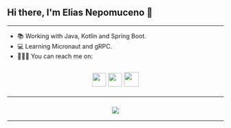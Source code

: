 ## Hi there, I'm Elias Nepomuceno 👋

---

- 📚 Working with Java, Kotlin and Spring Boot. 
- 💻 Learning Micronaut and gRPC.
- 👩🏻‍💻 You can reach me  on:

<h2 align="center">
    <a href="https://www.linkedin.com/in/eliasnepo" target="_blank"><img src="https://ik.imagekit.io/b2twgpcgqmc/Buttons/logotipo-do-linkedin__1__CIt048Ig8.png" width=32/></a>
    <a href="http://instagram.com/eliasnepo" target="_blank"><img src="https://ik.imagekit.io/b2twgpcgqmc/Buttons/instagram__1__zihO-jCv9.png" width=32/></a>
    <a href="mailto:eliasnepo12@gmail.com"><img src="https://ik.imagekit.io/b2twgpcgqmc/Buttons/envelope__2__s9lXmhNaF.png" width=34/></a>
</h2>

---

<h3 align="center">
<img src="https://github-readme-stats.vercel.app/api/top-langs/?username=eliasnepo&layout=compact&theme=radical&bg_color=30,0d0d0d,191919&title_color=fff&text_color=fff&icon_color=79ff97" />
</h3>

---

<!-- - 😀 See my [portfolio](https://eliasnepo-portfolio.netlify.app/). -->
<!--

[![Top Langs](https://github-readme-stats.vercel.app/api/top-langs/?username=eliasnepo&layout=compact&theme=radical&bg_color=30,0d0d0d,191919&title_color=fff&text_color=fff&icon_color=79ff97)](https://github.com/eliasnepo/github-readme-stats)
-->

